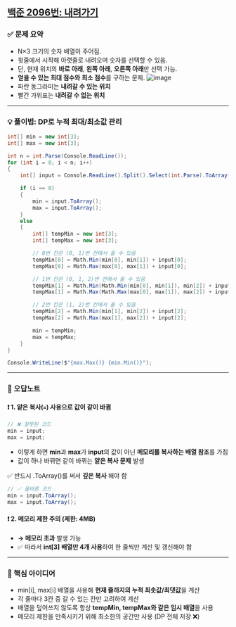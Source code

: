 
## [백준 2096번: 내려가기](https://github.com/Syldris/Baekjoon-Study/tree/main/C%23/%EB%B0%B1%EC%A4%80/Gold/2096.%E2%80%85%EB%82%B4%EB%A0%A4%EA%B0%80%EA%B8%B0)

### ✅ 문제 요약

- N×3 크기의 숫자 배열이 주어짐.
- 윗줄에서 시작해 아랫줄로 내려오며 숫자를 선택할 수 있음.
- 단, 현재 위치의 **바로 아래**, **왼쪽 아래**, **오른쪽 아래**만 선택 가능.
- **얻을 수 있는 최대 점수와 최소 점수**를 구하는 문제.
![image](https://github.com/user-attachments/assets/ce3bfdac-fb94-4ac0-949e-22219cb05abc)
- 파란 동그라미는 **내려갈 수 있는 위치**
- 빨간 가위표는 **내려갈 수 없는 위치**
---

### 💡 풀이법: DP로 누적 최대/최소값 관리

```csharp
int[] min = new int[3];
int[] max = new int[3];

int n = int.Parse(Console.ReadLine());
for (int i = 0; i < n; i++)
{
    int[] input = Console.ReadLine().Split().Select(int.Parse).ToArray();

    if (i == 0) 
    {
        min = input.ToArray();
        max = input.ToArray();
    }
    else
    {
        int[] tempMin = new int[3];
        int[] tempMax = new int[3];

        // 0번 칸은 (0, 1)번 칸에서 올 수 있음
        tempMin[0] = Math.Min(min[0], min[1]) + input[0];
        tempMax[0] = Math.Max(max[0], max[1]) + input[0];

        // 1번 칸은 (0, 1, 2)번 칸에서 올 수 있음
        tempMin[1] = Math.Min(Math.Min(min[0], min[1]), min[2]) + input[1];
        tempMax[1] = Math.Max(Math.Max(max[0], max[1]), max[2]) + input[1];

        // 2번 칸은 (1, 2)번 칸에서 올 수 있음
        tempMin[2] = Math.Min(min[1], min[2]) + input[2];
        tempMax[2] = Math.Max(max[1], max[2]) + input[2];

        min = tempMin;
        max = tempMax;
    }
}

Console.WriteLine($"{max.Max()} {min.Min()}");

```
---
### 📎 오답노트

#### ❗ 1. 얕은 복사(`=`) 사용으로 값이 같이 바뀜
```csharp
// ❌ 잘못된 코드
min = input;
max = input;
```
- 이렇게 하면 **min**과 **max**가 **input**의 값이 아닌 **메모리를 복사하는 배열 참조**를 가짐
- 값이 하나 바뀌면 같이 바뀌는 **얕은 복사 문제** 발생

✅ 반드시 .ToArray()를 써서 **깊은 복사** 해야 함

```csharp
// ✅ 올바른 코드
min = input.ToArray();
max = input.ToArray();
```

#### ❗ 2. 메모리 제한 주의 (제한: 4MB)
- **→ 메모리 초과** 발생 가능
- ✅ 따라서 **int[3] 배열만 4개 사용**하여 한 줄씩만 계산 및 갱신해야 함

---

### 🧠 핵심 아이디어
- min[i], max[i] 배열을 사용해 **현재 줄까지의 누적 최솟값/최댓값**을 계산
- 각 줄마다 3칸 중 갈 수 있는 칸만 고려하여 계산
- 배열을 덮어쓰지 않도록 항상 **tempMin, tempMax와 같은 임시 배열**을 사용
- 메모리 제한을 만족시키기 위해 최소한의 공간만 사용 (DP 전체 저장 ❌)
